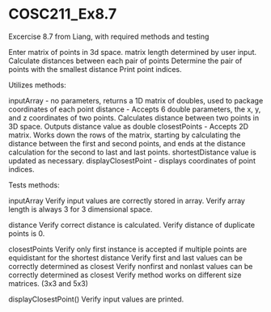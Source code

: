 # COSC211_Ex8.7
Excercise 8.7 from Liang, with required methods and testing

Enter matrix of points in 3d space.  matrix length determined by user input.
Calculate distances between each pair of points
Determine the pair of points with the smallest distance
Print point indices.

Utilizes methods:
 
inputArray - no parameters, returns a 1D matrix of doubles, used to package coordinates of each point
distance - Accepts 6 double parameters, the x, y, and z coordinates of two points.  Calculates distance between two points in 3D space.  Outputs distance value as double
closestPoints - Accepts 2D matrix.  Works down the rows of the matrix, starting by calculating the distance between the first and second points, and ends at the distance calculation for the second to last and last points.  shortestDistance value is updated as necessary.
displayClosestPoint - displays coordinates of point indices.
  
Tests methods:

inputArray
Verify input values are correctly stored in array.
Verify array length is always 3 for 3 dimensional space.

distance
Verify correct distance is calculated.
Verify distance of duplicate points is 0.

closestPoints
Verify only first instance is accepted if multiple points are equidistant for the shortest distance
Verify first and last values can be correctly determined as closest
Verify nonfirst and nonlast values can be correctly determined as closest
Verify method works on different size matrices. (3x3 and 5x3)

displayClosestPoint()
Verify input values are printed.

  
   
  
  
